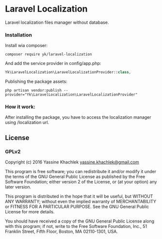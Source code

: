 # Laravel Localization

Laravel localization files manager without database.

### Installation

Install wia composer:

```
composer require yk/laravel-localization
```

And add the service provider in config/app.php:

```php
Yk\LaravelLocalization\LaravelLocalizationProvider::class,
```

Publishing the package assets:

```
php artisan vendor:publish --provider="Yk\LaravelLocalization\LaravelLocalizationProvider"
```

### How it work:

After installing the package, you have to access the localization manager using /localization url.

## License

### GPLv2

Copyright (c) 2016 Yassine Khachlek <yassine.khachlek@gmail.com>

This program is free software; you can redistribute it and/or
modify it under the terms of the GNU General Public License
as published by the Free Software Foundation; either version 2
of the License, or (at your option) any later version.

This program is distributed in the hope that it will be useful,
but WITHOUT ANY WARRANTY; without even the implied warranty of
MERCHANTABILITY or FITNESS FOR A PARTICULAR PURPOSE.  See the
GNU General Public License for more details.

You should have received a copy of the GNU General Public License
along with this program; if not, write to the Free Software
Foundation, Inc., 51 Franklin Street, Fifth Floor, Boston, MA  02110-1301, USA.